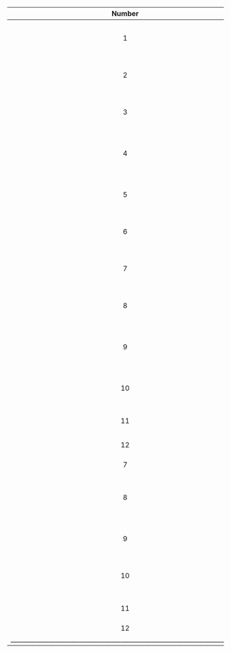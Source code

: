 |  Number  |                     Checkname                      | Status  |
|:--------:|:--------------------------------------------------:|:-------:|
|    1     |        It is possible to cost two integers         | passed  |
|    2     |           It is possible to cost 0 and 0           | passed  |
|    3     |         It is possible to cost 2 negatives         | passed  |
|    4     |    It is impossible to cost fractional numbers     | skipped |
|    5     |          It is impossible to cost strings          | skipped |
|    6     |       It is possible to substract 2 integers       | passed  |
|    7     |        It is possible to substract 0 and 0         | passed  |
|    8     |      It is possible to substract 2 negatives       | passed  |
|    9     | It is impossible to substract 2 fractional numbers | skipped |
|    10    |       It is impossible to substract strings        | skipped |
|    11    |              Default username is NULL              | passed  |
|    12    |                  Default id is 0                   | passed  |
|    7     |                  Default age is 0                  | passed  |
|    8     |    Correct setting of the name via constructor     | passed  |
|    9     |     Correct setting of the id via constructor      | passed  |
|    10    |     Correct setting of the age via constructor     | passed  |
|    11    |          Name could be changed via method          | passed  |
|    12    |                                                    |         |
|_________________________________________________________________________|
